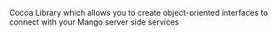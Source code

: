 Cocoa Library which allows you to create object-oriented interfaces to connect with your Mango server side services